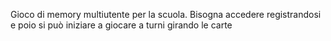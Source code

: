 Gioco di memory multiutente per la scuola. Bisogna accedere registrandosi e poio si può iniziare a giocare a turni girando le carte
